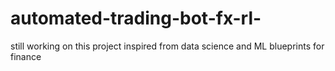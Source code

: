# automated-trading-bot-fx-rl-

still working on this project 
inspired from data science and ML blueprints for finance

